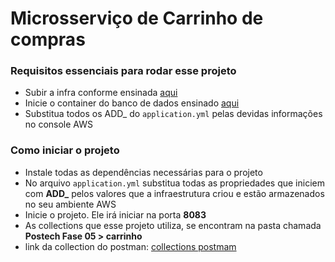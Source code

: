 # Microsserviço de Carrinho de compras

### Requisitos essenciais para rodar esse projeto
- Subir a infra conforme ensinada [aqui](https://github.com/JonasBarros1998/ecommerce-infra/blob/main/README.md)
- Inicie o container do banco de dados ensinado [aqui](https://github.com/JonasBarros1998/ecommerce-infra/tree/main?tab=readme-ov-file#banco-de-dados)
- Substitua todos os ADD_ do `application.yml` pelas devidas informações no console AWS 

### Como iniciar o projeto
- Instale todas as dependências necessárias para o projeto
- No arquivo `application.yml` substitua todas as propriedades que iniciem com **ADD_** pelos valores que a infraestrutura criou e estão armazenados no seu ambiente AWS
- Inicie o projeto. Ele irá iniciar na porta **8083**
- As collections que esse projeto utiliza, se encontram na pasta chamada **Postech Fase 05 > carrinho**
- link da collection do postman: [collections postmam](https://github.com/JonasBarros1998/ecommerce-infra/blob/main/collections-postman.json)
